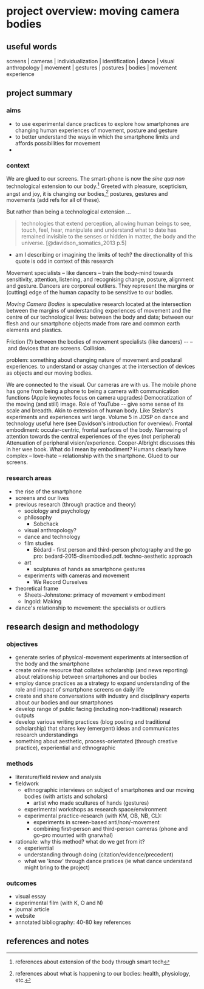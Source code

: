 # project overview: moving camera bodies


## useful words 

screens | cameras | individualization | identification | dance | visual anthropology | movement | gestures | postures | bodies | movement experience 

## project summary

### aims 

- to use experimental dance practices to explore how smartphones are changing human experiences of movement, posture and gesture
- to better understand the ways in which the smartphone limits and affords possibilities for movement
- 

### context

We are glued to our screens. The smart-phone is now the _sine qua non_ technological extension to our body.[^ext] Greeted with pleasure, scepticism, angst and joy, it is changing our bodies,[^ch] postures, gestures and movements (add refs for all of these). 

But rather than being a technological extension ...

>technologies that extend perception, allowing human beings to see, touch, feel, hear, manipulate and understand what to date has remained invisible to the senses or hidden in matter, the body and the universe. [@davidson_somatics_2013 p.5] 
- am I describing or imagining the limits of tech? the directionality of this quote is odd in context of this research


Movement specialists – like dancers – train the body-mind towards sensitivity, attention, listening, and recognising change, posture, alignment and gesture. Dancers are corporeal outliers. They represent the margins or (cutting) edge of the human capacity to be sensitive to our bodies. 

_Moving Camera Bodies_ is speculative research located at the intersection between the margins of understanding experiences of movement and the centre of our technological lives: between the body and data; between our flesh and our smartphone objects made from rare and common earth elements and plastics. 

Friction (?) between the bodies of movement specialists (like dancers) --  – and devices that are screens. Collision.

problem: something about changing nature of movement and postural experiences. to understand or assay changes at the intersection of devices as objects and our moving bodies. 

We are connected to the visual.
Our cameras are with us.
The mobile phone has gone from being a phone to being a camera with communication functions (Apple keynotes focus on camera upgrades)
Democratization of the moving (and still) image. 
Role of YouTube -- give some sense of its scale and breadth.
Akin to extension of human body. Like Stelarc's experiments and experiences writ large. Volume 5 in JDSP on dance and technology useful here (see Davidson's introduction for overview). 
Frontal embodiment: occular-centric, frontal surfaces of the body. Narrowing of attention towards the central experiences of the eyes (not peripheral)
Attenuation of peripheral vision/experience. Cooper-Albright discusses this in her wee book.
What do I mean by embodiment?
Humans clearly have complex – love-hate – relationship with the smartphone.
Glued to our screens.

### research areas

- the rise of the smartphone
- screens and our lives 
- previous research (through practice and theory)
    + sociology and psychology
    + philosophy
        * Sobchack
    + visual anthropology?
    + dance and technology
    + film studies
        * Bédard - first person and third-person photography and the go pro: bedard-2015-disembodied.pdf. techno-aesthetic approach
    + art
        * sculptures of hands as smartphone gestures 
    + experiments with cameras and movement
        * We Record Ourselves
- theoretical frame
    + Sheets-Johnstone: primacy of movement v embodiment 
    + Ingold: Making
- dance's relationship to movement: the specialists or outliers


## research design and methodology

### objectives

- generate series of physical-movement experiments at intersection of the body and the smartphone
- create online resource that collates scholarship (and news reporting) about relationship between smartphones and our bodies
- employ dance practices as a strategy to expand understanding of the role and impact of smartphone screens on daily life
- create and share conversations with industry and disciplinary experts about our bodies and our smartphones 
- develop range of public facing (including non-traditional) research outputs
- develop various writing practices (blog posting and traditional scholarship) that shares key (emergent) ideas and communicates research understandings 
- something about aesthetic, process-orientated (through creative practice), experiential and ethnographic 

### methods

- literature/field review and analysis 
- fieldwork
    + ethnographic interviews on subject of smartphones and our moving bodies (with artists and scholars)
        * artist who made scultures of hands (gestures)
    + experimental workshops as research space/environment
    + experimental practice-research (with KM, OB, NB, CL): 
        * experiments in screen-based anti/non/-movement
        * combining first-person and third-person cameras (phone and go-pro mounted with gnarwhal)
- rationale: why this method? what do we get from it? 
    + experiential 
    + understanding through doing (citation/evidence/precedent)
    + what we 'know' through dance pratices (ie what dance understand might bring to the project)

### outcomes

- visual essay
- experimental film (with K, O and N)
- journal article
- website
- annotated bibliography: 40-80 key references



## references and notes

[^ext]: references about extension of the body through smart tech

[^ch]: references about what is happening to our bodies: health, physiology, etc.